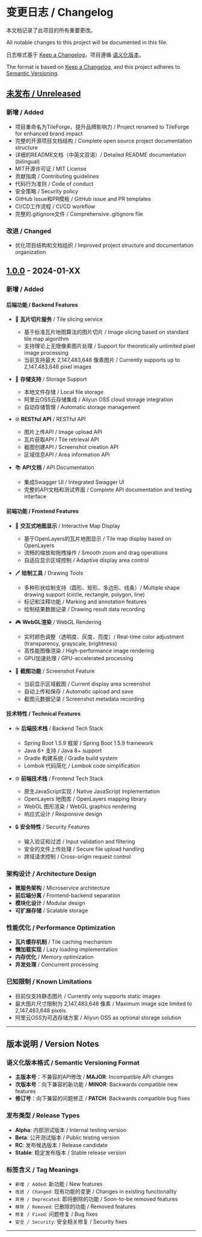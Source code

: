 # 变更日志 / Changelog

本文档记录了此项目的所有重要更改。

All notable changes to this project will be documented in this file.

日志格式基于 [Keep a Changelog](https://keepachangelog.com/en/1.0.0/)，项目遵循 [语义化版本](https://semver.org/lang/zh-CN/)。

The format is based on [Keep a Changelog](https://keepachangelog.com/en/1.0.0/), and this project adheres to [Semantic Versioning](https://semver.org/spec/v2.0.0.html).

## [未发布 / Unreleased]

### 新增 / Added
- 项目重命名为TileForge，提升品牌影响力 / Project renamed to TileForge for enhanced brand impact
- 完整的开源项目文档结构 / Complete open source project documentation structure
- 详细的README文档（中英文双语）/ Detailed README documentation (bilingual)
- MIT开源许可证 / MIT License
- 贡献指南 / Contributing guidelines
- 代码行为准则 / Code of conduct
- 安全策略 / Security policy
- GitHub Issue和PR模板 / GitHub issue and PR templates
- CI/CD工作流程 / CI/CD workflow
- 完整的.gitignore文件 / Comprehensive .gitignore file

### 改进 / Changed
- 优化项目结构和文档组织 / Improved project structure and documentation organization

## [1.0.0] - 2024-01-XX

### 新增 / Added

#### 后端功能 / Backend Features
- 🔧 **瓦片切片服务** / Tile slicing service
  - 基于标准瓦片地图算法的图片切片 / Image slicing based on standard tile map algorithm
  - 支持理论上无限像素图片处理 / Support for theoretically unlimited pixel image processing
  - 当前支持最大 2,147,483,648 像素图片 / Currently supports up to 2,147,483,648 pixel images

- 💾 **存储支持** / Storage Support
  - 本地文件存储 / Local file storage
  - 阿里云OSS云存储集成 / Aliyun OSS cloud storage integration
  - 自动存储管理 / Automatic storage management

- 🌐 **RESTful API** / RESTful API
  - 图片上传API / Image upload API
  - 瓦片获取API / Tile retrieval API
  - 截图创建API / Screenshot creation API
  - 区域信息API / Area information API

- 📚 **API文档** / API Documentation
  - 集成Swagger UI / Integrated Swagger UI
  - 完整的API文档和测试界面 / Complete API documentation and testing interface

#### 前端功能 / Frontend Features
- 🎨 **交互式地图显示** / Interactive Map Display
  - 基于OpenLayers的瓦片地图显示 / Tile map display based on OpenLayers
  - 流畅的缩放和拖拽操作 / Smooth zoom and drag operations
  - 自适应显示区域控制 / Adaptive display area control

- 🖊️ **绘制工具** / Drawing Tools
  - 多种形状绘制支持（圆形、矩形、多边形、线条）/ Multiple shape drawing support (circle, rectangle, polygon, line)
  - 标记和注释功能 / Marking and annotation features
  - 绘制结果数据记录 / Drawing result data recording

- 🎮 **WebGL渲染** / WebGL Rendering
  - 实时颜色调整（透明度、灰度、亮度）/ Real-time color adjustment (transparency, grayscale, brightness)
  - 高性能图像渲染 / High-performance image rendering
  - GPU加速处理 / GPU-accelerated processing

- 📸 **截图功能** / Screenshot Feature
  - 当前显示区域截图 / Current display area screenshot
  - 自动上传和保存 / Automatic upload and save
  - 截图元数据记录 / Screenshot metadata recording

#### 技术特性 / Technical Features
- ☕ **后端技术栈** / Backend Tech Stack
  - Spring Boot 1.5.9 框架 / Spring Boot 1.5.9 framework
  - Java 8+ 支持 / Java 8+ support
  - Gradle 构建系统 / Gradle build system
  - Lombok 代码简化 / Lombok code simplification

- 🌐 **前端技术栈** / Frontend Tech Stack
  - 原生JavaScript实现 / Native JavaScript implementation
  - OpenLayers 地图库 / OpenLayers mapping library
  - WebGL 图形渲染 / WebGL graphics rendering
  - 响应式设计 / Responsive design

- 🔒 **安全特性** / Security Features
  - 输入验证和过滤 / Input validation and filtering
  - 安全的文件上传处理 / Secure file upload handling
  - 跨域请求控制 / Cross-origin request control

### 架构设计 / Architecture Design
- **微服务架构** / Microservice architecture
- **前后端分离** / Frontend-backend separation
- **模块化设计** / Modular design
- **可扩展存储** / Scalable storage

### 性能优化 / Performance Optimization
- **瓦片缓存机制** / Tile caching mechanism
- **懒加载实现** / Lazy loading implementation
- **内存优化** / Memory optimization
- **并发处理** / Concurrent processing

### 已知限制 / Known Limitations
- 目前仅支持静态图片 / Currently only supports static images
- 最大图片尺寸限制为 2,147,483,648 像素 / Maximum image size limited to 2,147,483,648 pixels
- 阿里云OSS为可选存储方案 / Aliyun OSS as optional storage solution

---

## 版本说明 / Version Notes

### 语义化版本格式 / Semantic Versioning Format
- **主版本号**：不兼容的API修改 / **MAJOR**: Incompatible API changes
- **次版本号**：向下兼容的新功能 / **MINOR**: Backwards compatible new features  
- **修订号**：向下兼容的问题修正 / **PATCH**: Backwards compatible bug fixes

### 发布类型 / Release Types
- **Alpha**: 内部测试版本 / Internal testing version
- **Beta**: 公开测试版本 / Public testing version
- **RC**: 发布候选版本 / Release candidate
- **Stable**: 稳定发布版本 / Stable release version

### 标签含义 / Tag Meanings
- `新增 / Added`: 新功能 / New features
- `改进 / Changed`: 现有功能的变更 / Changes in existing functionality
- `弃用 / Deprecated`: 即将删除的功能 / Soon-to-be removed features
- `移除 / Removed`: 已删除的功能 / Removed features
- `修复 / Fixed`: 问题修复 / Bug fixes
- `安全 / Security`: 安全相关修复 / Security fixes

---

[未发布 / Unreleased]: https://github.com/your-username/tileforge/compare/v1.0.0...HEAD
[1.0.0]: https://github.com/your-username/tileforge/releases/tag/v1.0.0 